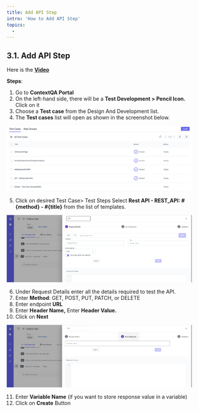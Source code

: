 ```yaml
---
title: Add API Step
intro: 'How to Add API Step'
topics:
  - 
---
```

## <a name="_u5k6cxpwhihn"></a>3.1. **Add API Step**
Here is the **[Video](https://youtu.be/xwKriudEe1k)**

**Steps**: 

1. Go to **ContextQA Portal** 
2. On the left-hand side, there will be a **Test Development > Pencil Icon.**  Click on it 
3. Choose a **Test case** from the Design And Development list. 
4. The **Test cases** list will open as shown in the screenshot below.

![](imgs/test-case-list.png)

5. Click on desired Test Case> Test Steps Select **Rest API - REST\_API:  #{method}  -  #{title}**  from the list of templates. 

![](imgs/API%20Step.png)

6. Under Request Details enter all the details required to test the API.
7. Enter **Method**: GET, POST, PUT, PATCH, or DELETE
8. Enter endpoint **URL**
9. Enter **Header Name,** Enter **Header Value.**
10. Click on **Next**

![](imgs/API-2.png)

11. Enter **Variable Name** (if you want to store response value in a variable)
12. Click on **Create** Button 


